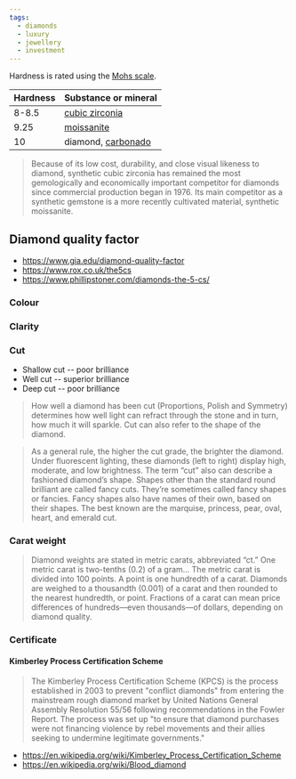 ```yaml
---
tags:
  - diamonds
  - luxury
  - jewellery
  - investment
---
```





Hardness is rated using the [Mohs scale](https://en.wikipedia.org/wiki/Mohs_scale_of_mineral_hardness).

| Hardness | Substance or mineral |
|---|---|
| 8-8.5 | [cubic zirconia](https://en.wikipedia.org/wiki/Cubic_zirconia)
| 9.25 | [moissanite](https://en.wikipedia.org/wiki/Moissanite)
| 10 | diamond, [carbonado](https://en.wikipedia.org/wiki/Carbonado) |

> Because of its low cost, durability, and close visual likeness to diamond, synthetic cubic zirconia has remained the most gemologically and economically important competitor for diamonds since commercial production began in 1976. Its main competitor as a synthetic gemstone is a more recently cultivated material, synthetic moissanite.

## Diamond quality factor
- https://www.gia.edu/diamond-quality-factor
- https://www.rox.co.uk/the5cs
- https://www.phillipstoner.com/diamonds-the-5-cs/

### Colour
### Clarity
### Cut
- Shallow cut -- poor brilliance
- Well cut -- superior brilliance
- Deep cut -- poor brilliance

> How well a diamond has been cut (Proportions, Polish and Symmetry) determines how well light can refract through the stone and in turn, how much it will sparkle. Cut can also refer to the shape of the diamond.

> As a general rule, the higher the cut grade, the brighter the diamond. Under fluorescent lighting, these diamonds (left to right) display high, moderate, and low brightness.
The term “cut” also can describe a fashioned diamond’s shape. Shapes other than the standard round brilliant are called fancy cuts. They’re sometimes called fancy shapes or fancies. Fancy shapes also have names of their own, based on their shapes. The best known are the marquise, princess, pear, oval, heart, and emerald cut.

### Carat weight
> Diamond weights are stated in metric carats, abbreviated “ct.” One metric carat is two-tenths (0.2) of a gram... The metric carat is divided into 100 points. A point is one hundredth of a carat. Diamonds are weighed to a thousandth (0.001) of a carat and then rounded to the nearest hundredth, or point. Fractions of a carat can mean price differences of hundreds—even thousands—of dollars, depending on diamond quality.

### Certificate
#### Kimberley Process Certification Scheme
> The Kimberley Process Certification Scheme (KPCS) is the process established in 2003 to prevent "conflict diamonds" from entering the mainstream rough diamond market by United Nations General Assembly Resolution 55/56 following recommendations in the Fowler Report. The process was set up "to ensure that diamond purchases were not financing violence by rebel movements and their allies seeking to undermine legitimate governments."

- https://en.wikipedia.org/wiki/Kimberley_Process_Certification_Scheme
- https://en.wikipedia.org/wiki/Blood_diamond

